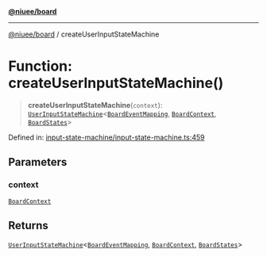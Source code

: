 [**@niuee/board**](../README.md)

***

[@niuee/board](../globals.md) / createUserInputStateMachine

# Function: createUserInputStateMachine()

> **createUserInputStateMachine**(`context`): [`UserInputStateMachine`](../classes/UserInputStateMachine.md)\<[`BoardEventMapping`](../type-aliases/BoardEventMapping.md), [`BoardContext`](../type-aliases/BoardContext.md), [`BoardStates`](../type-aliases/BoardStates.md)\>

Defined in: [input-state-machine/input-state-machine.ts:459](https://github.com/niuee/board/blob/cc09a87e934160adef876c4e11d51fd97e78653d/src/input-state-machine/input-state-machine.ts#L459)

## Parameters

### context

[`BoardContext`](../type-aliases/BoardContext.md)

## Returns

[`UserInputStateMachine`](../classes/UserInputStateMachine.md)\<[`BoardEventMapping`](../type-aliases/BoardEventMapping.md), [`BoardContext`](../type-aliases/BoardContext.md), [`BoardStates`](../type-aliases/BoardStates.md)\>
